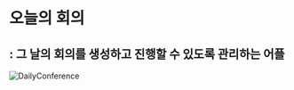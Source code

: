 # 오늘의 회의

## : 그 날의 회의를 생성하고 진행할 수 있도록 관리하는 어플

![DailyConference](https://user-images.githubusercontent.com/96538554/199276872-40aba206-a368-4777-833f-68b0ca79a2e4.png)
